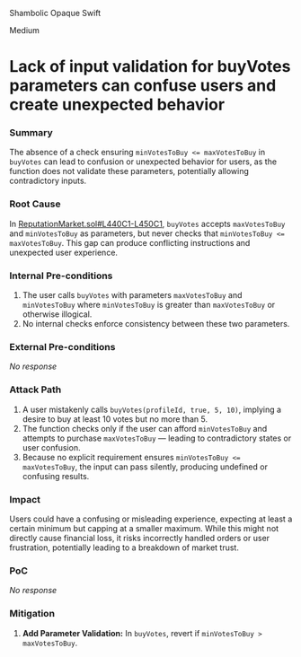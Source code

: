 Shambolic Opaque Swift

Medium

# Lack of input validation for buyVotes parameters can confuse users and create unexpected behavior

### Summary

The absence of a check ensuring `minVotesToBuy <= maxVotesToBuy` in `buyVotes` can lead to confusion or unexpected behavior for users, as the function does not validate these parameters, potentially allowing contradictory inputs.

### Root Cause

In [ReputationMarket.sol#L440C1-L450C1](https://github.com/sherlock-audit/2024-12-ethos-update/blob/main/ethos/packages/contracts/contracts/ReputationMarket.sol#L440C1-L450C1), `buyVotes` accepts `maxVotesToBuy` and `minVotesToBuy` as parameters, but never checks that `minVotesToBuy <= maxVotesToBuy`. This gap can produce conflicting instructions and unexpected user experience.

### Internal Pre-conditions

1. The user calls `buyVotes` with parameters `maxVotesToBuy` and `minVotesToBuy` where `minVotesToBuy` is greater than `maxVotesToBuy` or otherwise illogical.
2. No internal checks enforce consistency between these two parameters.

### External Pre-conditions

_No response_

### Attack Path

1. A user mistakenly calls `buyVotes(profileId, true, 5, 10)`, implying a desire to buy at least 10 votes but no more than 5.
2. The function checks only if the user can afford `minVotesToBuy` and attempts to purchase `maxVotesToBuy` — leading to contradictory states or user confusion.
3. Because no explicit requirement ensures `minVotesToBuy <= maxVotesToBuy`, the input can pass silently, producing undefined or confusing results.

### Impact

Users could have a confusing or misleading experience, expecting at least a certain minimum but capping at a smaller maximum. While this might not directly cause financial loss, it risks incorrectly handled orders or user frustration, potentially leading to a breakdown of market trust.

### PoC

_No response_

### Mitigation

1. **Add Parameter Validation:** In `buyVotes`, revert if `minVotesToBuy > maxVotesToBuy`.  
